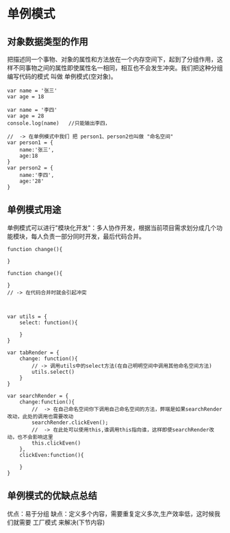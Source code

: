 # 单例模式

## 对象数据类型的作用  
把描述同一个事物、对象的属性和方法放在一个内存空间下，起到了分组作用，这样不同事物之间的属性即使属性名一相同，相互也不会发生冲突。我们把这种分组编写代码的模式 叫做  单例模式(空对象)。  

```
var name = '张三'
var age = 18

var name = '李四'
var age = 28
console.log(name)   //只能输出李四，

//  -> 在单例模式中我们 把 person1、person2也叫做 "命名空间"
var person1 = {
    name:'张三',
    age:18
}
var person2 = {
    name:'李四',
    age:'28'
}

```


## 单例模式用途  
单例模式可以进行"模块化开发"：多人协作开发，根据当前项目需求划分成几个功能模块，每人负责一部分同时开发，最后代码合并。

```
function change(){

}

function change(){

}
// -> 在代码合并时就会引起冲突



var utils = {
    select: function(){

    }
}

var tabRender = {
    change: function(){
        // -> 调用utils中的select方法(在自己明明空间中调用其他命名空间方法)
        utils.select()
    }
}

var searchRender = {
    change:function(){
        //  -> 在自己命名空间你下调用自己命名空间的方法，弊端是如果searchRender改动，此处的调用也需要改动
        searchRender.clickEven();   
        //  -> 在此处可以使用this,谁调用this指向谁，这样即使searchRender改动，也不会影响这里
        this.clickEven()    
    },
    clickEven:function(){

    }
}

```


## 单例模式的优缺点总结  
优点：易于分组
缺点：定义多个内容，需要重复定义多次,生产效率低，这时候我们就需要 工厂模式 来解决(下节内容)